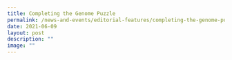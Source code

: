 ```yaml
---
title: Completing the Genome Puzzle
permalink: /news-and-events/editorial-features/completing-the-genome-puzzle/
date: 2021-06-09
layout: post
description: ""
image: ""
---
```

